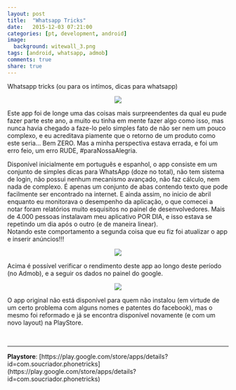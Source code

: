 ```yaml
---
layout: post
title:  "Whatsapp Tricks"
date:   2015-12-03 07:21:00
categories: [pt, development, android]
image:
  background: witewall_3.png
tags: [android, whatsapp, admob]
comments: true
share: true
---
```


Whatsapp tricks (ou para os intímos, dicas para whatsapp)
<br/>

<center>
    <img src="https://1.bp.blogspot.com/-d9Z-ShThT2g/Vl_H_qkZ3cI/AAAAAAAAXhY/gARik4EA7l0/s400/1.jpg">
</center>

Este app foi de longe uma das coisas mais surpreendentes da qual eu pude fazer parte este ano, a muito eu tinha em mente fazer algo como isso, mas nunca havia chegado a faze-lo pelo simples fato de não ser nem um pouco complexo, e eu acreditava piamente que o retorno de um produto como este seria… Bem ZERO. Mas a minha perspectiva estava errada, e foi um erro feio, um erro RUDE, #paraNossaAlegria.
<br/>

Disponível inicialmente em português e espanhol, o app consiste em um conjunto de simples dicas para WhatsApp (doze no total), não tem sistema de login, não possui nenhum mecanismo avançado, não faz cálculo, nem nada de complexo. É apenas um conjunto de abas contendo texto que pode facilmente ser encontrado na internet. E ainda assim, no inicio de abril enquanto eu monitorava o desempenho da aplicação, o que comecei a notar foram relatórios muito esquisitos no painel de desenvolvedores. Mais de 4.000 pessoas instalavam meu aplicativo POR DIA, e isso estava se repetindo um dia após o outro (e de maneira linear).
<br/>
Notando este comportamento a segunda coisa que eu fiz foi atualizar o app e inserir anúncios!!!

<center>
    <img src="https://4.bp.blogspot.com/-r3C5Xvo9WsM/Vl_ILtbUa4I/AAAAAAAAXhk/1si3_Goe0z4/s640/Captura%2Bde%2BTela%2B2015-12-03%2Ba%25CC%2580s%2B02.23.53.png">
</center>


Acima é possível verificar o rendimento deste app ao longo deste período (no Admob), e a seguir os dados no painel do google. 


<center>
    <img src="https://1.bp.blogspot.com/-d-Nwch-k1K8/Vl_IQgUZFNI/AAAAAAAAXhw/t9d-58P5wTo/s640/Captura%2Bde%2BTela%2B2015-12-03%2Ba%25CC%2580s%2B02.30.16.png">
</center>


O app original não está disponível para quem não instalou (em virtude de um certo problema com alguns nomes e patentes do facebook), mas o mesmo foi reformado e já se encontra disponível novamente (e com um novo layout) na PlayStore.

<br/>
<hr/>
<b>Playstore</b>: [https://play.google.com/store/apps/details?id=com.soucriador.phonetricks](https://play.google.com/store/apps/details?id=com.soucriador.phonetricks)<br/>